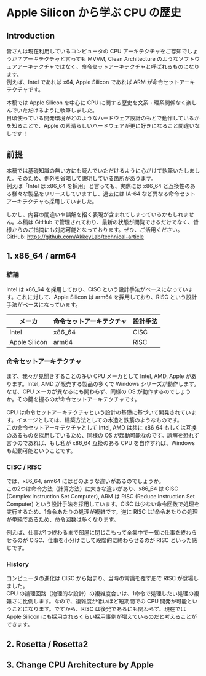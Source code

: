 # Apple Silicon から学ぶ CPU の歴史

## Introduction
皆さんは現在利用しているコンピュータの CPU アーキテクチャをご存知でしょうか？アーキテクチャと言っても MVVM, Clean Architecture のようなソフトウェアアーキテクチャではなく、命令セットアーキテクチャと呼ばれるものになります。  
例えば、Intel であれば x64, Apple Silicon であれば ARM が命令セットアーキテクチャです。

本稿では Apple Silicon を中心に CPU に関する歴史を文系・理系関係なく楽しんでいただけるように執筆しました。  
日頃使っている開発環境がどのようなハードウェア設計のもとで動作しているかを知ることで、Apple の素晴らしいハードウェアが更に好きになること間違いなしです！

## 前提
本稿では基礎知識の無い方にも読んでいただけるように心がけて執筆いたしました。そのため、例外を省略して説明している箇所があります。  
例えば「Intel は x86_64 を採用」と言っても、実際には x86_64 と互換性のある様々な製品をリリースしていますし、過去には IA-64 など異なる命令セットアーキテクチャも採用していました。

しかし、内容の間違いや誤解を招く表現が含まれてしまっているかもしれません。本稿は GitHub で管理されており、最新の状態が閲覧できるだけでなく、皆様からのご指摘にも対応可能となっております。ぜひ、ご活用ください。  
GitHub: https://github.com/AkkeyLab/technical-article

## 1. x86_64 / arm64
### 結論
Intel は x86_64 を採用しており、CISC という設計手法がベースになっています。これに対して、Apple Silicon は arm64 を採用しており、RISC という設計手法がベースになっています。

|  メーカ  |  命令セットアーキテクチャ  |  設計手法  |
| ---- | ---- | ---- |
|  Intel  |  x86_64  |  CISC  |
|  Apple Silicon  |  arm64  |  RISC  |

### 命令セットアーキテクチャ
まず、我々が見聞きすることの多い CPU メーカとして Intel, AMD, Apple があります。Intel, AMD が販売する製品の多くで Windows シリーズが動作します。なぜ、CPU メーカが異なるにも関わらず、同様の OS が動作するのでしょうか。その鍵を握るのが命令セットアーキテクチャです。

CPU は命令セットアーキテクチャという設計の基礎に基づいて開発されています。イメージとしては、建築方法としての木造と鉄筋のようなものです。  
この命令セットアーキテクチャとして Intel, AMD は共に x86_64 もしくは互換のあるものを採用しているため、同様の OS が起動可能なのです。誤解を恐れず言うのであれば、もし私が x86_64 互換のある CPU を自作すれば、Windows も起動可能ということです。

### CISC / RISC
では、x86_64, arm64 にはどのような違いがあるのでしょうか。  
この2つは命令方法（計算方法）に大きな違いがあり、x86_64 は CISC (Complex Instruction Set Computer), ARM は RISC (Reduce Instruction Set Computer) という設計手法を採用しています。CISC は少ない命令回数で処理を実行するため、1命令あたりの処理が複雑です。逆に RISC は1命令あたりの処理が単純であるため、命令回数は多くなります。

例えば、仕事が1つ終わるまで部屋に閉じこもって全集中で一気に仕事を終わらせるのが CISC、仕事を小分けにして段階的に終わらせるのが RISC といった感じです。

### History
コンピュータの進化は CISC から始まり、当時の常識を覆す形で RISC が登場しました。  
CPU の論理回路（物理的な設計）の複雑度合いは、1命令で処理したい処理の複雑さに比例します。なので、複雑度が低いほど短期間での CPU 開発が可能ということになります。ですから、RISC は後発であるにも関わらず、現在では Apple Silicon にも採用されるくらい採用事例が増えているのだと考えることができます。

## 2. Rosetta / Rosetta2 

## 3. Change CPU Architecture by Apple
